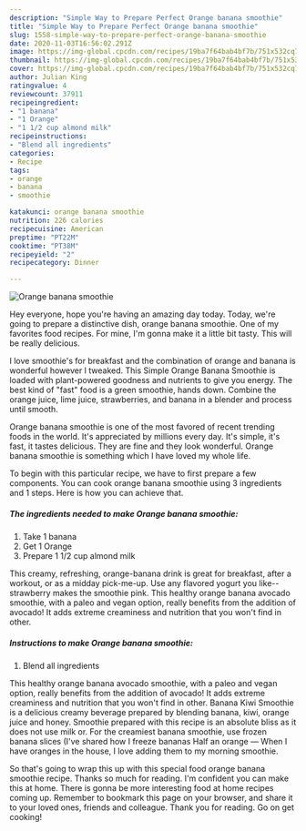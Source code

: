 ```yaml
---
description: "Simple Way to Prepare Perfect Orange banana smoothie"
title: "Simple Way to Prepare Perfect Orange banana smoothie"
slug: 1558-simple-way-to-prepare-perfect-orange-banana-smoothie
date: 2020-11-03T16:56:02.291Z
image: https://img-global.cpcdn.com/recipes/19ba7f64bab4bf7b/751x532cq70/orange-banana-smoothie-recipe-main-photo.jpg
thumbnail: https://img-global.cpcdn.com/recipes/19ba7f64bab4bf7b/751x532cq70/orange-banana-smoothie-recipe-main-photo.jpg
cover: https://img-global.cpcdn.com/recipes/19ba7f64bab4bf7b/751x532cq70/orange-banana-smoothie-recipe-main-photo.jpg
author: Julian King
ratingvalue: 4
reviewcount: 37911
recipeingredient:
- "1 banana"
- "1 Orange"
- "1 1/2 cup almond milk"
recipeinstructions:
- "Blend all ingredients"
categories:
- Recipe
tags:
- orange
- banana
- smoothie

katakunci: orange banana smoothie 
nutrition: 226 calories
recipecuisine: American
preptime: "PT22M"
cooktime: "PT38M"
recipeyield: "2"
recipecategory: Dinner

---
```



![Orange banana smoothie](https://img-global.cpcdn.com/recipes/19ba7f64bab4bf7b/751x532cq70/orange-banana-smoothie-recipe-main-photo.jpg)

Hey everyone, hope you're having an amazing day today. Today, we're going to prepare a distinctive dish, orange banana smoothie. One of my favorites food recipes. For mine, I'm gonna make it a little bit tasty. This will be really delicious.

I love smoothie&#39;s for breakfast and the combination of orange and banana is wonderful however I tweaked. This Simple Orange Banana Smoothie is loaded with plant-powered goodness and nutrients to give you energy. The best kind of &#34;fast&#34; food is a green smoothie, hands down. Combine the orange juice, lime juice, strawberries, and banana in a blender and process until smooth.

Orange banana smoothie is one of the most favored of recent trending foods in the world. It's appreciated by millions every day. It's simple, it's fast, it tastes delicious. They are fine and they look wonderful. Orange banana smoothie is something which I have loved my whole life.


To begin with this particular recipe, we have to first prepare a few components. You can cook orange banana smoothie using 3 ingredients and 1 steps. Here is how you can achieve that.

<!--inarticleads1-->

##### The ingredients needed to make Orange banana smoothie:

1. Take 1 banana
1. Get 1 Orange
1. Prepare 1 1/2 cup almond milk


This creamy, refreshing, orange-banana drink is great for breakfast, after a workout, or as a midday pick-me-up. Use any flavored yogurt you like--strawberry makes the smoothie pink. This healthy orange banana avocado smoothie, with a paleo and vegan option, really benefits from the addition of avocado! It adds extreme creaminess and nutrition that you won&#39;t find in other. 

<!--inarticleads2-->

##### Instructions to make Orange banana smoothie:

1. Blend all ingredients


This healthy orange banana avocado smoothie, with a paleo and vegan option, really benefits from the addition of avocado! It adds extreme creaminess and nutrition that you won&#39;t find in other. Banana Kiwi Smoothie is a delicious creamy beverage prepared by blending banana, kiwi, orange juice and honey. Smoothie prepared with this recipe is an absolute bliss as it does not use milk or. For the creamiest banana smoothie, use frozen banana slices (I&#39;ve shared how I freeze bananas Half an orange — When I have oranges in the house, I love adding them to my morning smoothie. 

So that's going to wrap this up with this special food orange banana smoothie recipe. Thanks so much for reading. I'm confident you can make this at home. There is gonna be more interesting food at home recipes coming up. Remember to bookmark this page on your browser, and share it to your loved ones, friends and colleague. Thank you for reading. Go on get cooking!
